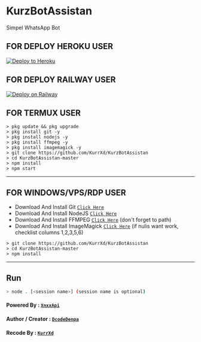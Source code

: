 # KurzBotAssistan

Simpel WhatsApp Bot

## FOR DEPLOY HEROKU USER


<p><a href="https://heroku.com/deploy?template="https://github.com/KurrXd/KurzBotAssistan"> <img src="https://www.herokucdn.com/deploy/button.svg" alt="Deploy to Heroku" /></a></p>


## FOR DEPLOY RAILWAY USER


[![Deploy on Railway](https://railway.app/button.svg)](https://railway.app/new/template?template=https%3A%2F%2Fgithub.com%2FKurrXd%2FKurzBotAssistan)


## FOR TERMUX USER

```
> pkg update && pkg upgrade
> pkg install git -y
> pkg install nodejs -y
> pkg install ffmpeg -y
> pkg install imagemagick -y
> git clone https://github.com/KurrXd/KurzBotAssistan
> cd KurzBotAssistan-master
> npm install
> npm start
```

---------

## FOR WINDOWS/VPS/RDP USER

* Download And Install Git [`Click Here`](https://git-scm.com/downloads)
* Download And Install NodeJS [`Click Here`](https://nodejs.org/en/download)
* Download And Install FFMPEG [`Click Here`](https://ffmpeg.org/download.html) (don't forget to path)
* Download And Install ImageMagick [`Click Here`](https://imagemagick.org/script/download.php) (if nulis want work,  checklist columns 1,2,3,5,6)

```
> git clone https://github.com/KurrXd/KurzBotAssistan
> cd KurzBotAssistan-master
> npm install
```

---------

## Run

```bash
> node . [<session name>] (session name is optional)
```

#### Powered By : [`XnxxApi`](https://xnxxapi.herokuapp.com/)

#### Author / Creator : [`DcodeDenpa`](https://github.com/dcode-denpa/bitch-boot)

#### Recode By : [`KurrXd`](https://youtube.com/c/KurrXd)
